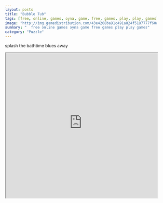 ```yaml
---
layout: posts
title: "Bubble Tub"
tags: [free, online, games, oyna, game, free, games, play, play, games]
image: "http://img.gamedistribution.com/43e4208ba91c491a824f5187777f60af.jpg"
summary: "  free online games oyna game free games play play games"
category: "Puzzle"
---
```


splash the bathtime blues away

<iframe width="100%" height="480px;" src="http://flash.gamedistribution.com?game=43e4208ba91c491a824f5187777f60af"></iframe>